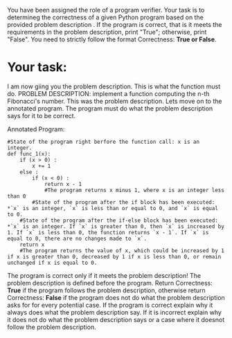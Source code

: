
You have been assigned the role of a program verifier. Your task is to determineg the correctness of a given Python program based on the provided problem description . If the program is correct, that is it meets the requirements in the problem description, print "True"; otherwise, print "False". You need to strictly follow the format Correctness: **True or False**.

# Your task:
I am now giing you the problem description. This is what the function must do.
PROBLEM DESCRIPTION: implement a function computing the n-th Fibonacci's number.
This was the problem description. Lets move on to the  annotated program. The program must do what the problem description says for it to be correct.

Annotated Program:
```
#State of the program right berfore the function call: x is an integer.
def func_1(x):
    if (x > 0) :
        x += 1
    else :
        if (x < 0) :
            return x - 1
            #The program returns x minus 1, where x is an integer less than 0
        #State of the program after the if block has been executed: *`x` is an integer, `x` is less than or equal to 0, and `x` is equal to 0.
    #State of the program after the if-else block has been executed: *`x` is an integer. If `x` is greater than 0, then `x` is increased by 1. If `x` is less than 0, the function returns `x - 1`. If `x` is equal to 0, there are no changes made to `x`.
    return x
    #The program returns the value of x, which could be increased by 1 if x is greater than 0, decreased by 1 if x is less than 0, or remain unchanged if x is equal to 0.

```
The program is correct only if it meets the problem description! The problem description is defined before the program.  Return Correctness: **True** if the program follows the problem description, otherwise return Correctness: **False** if the program does not do what the problem description asks for for every potential case.
If the program is correct explain why it always does what the problem description say. If it is incorrect explain why it does not do what the problem description says or a case where it doesnot follow the problem description.
